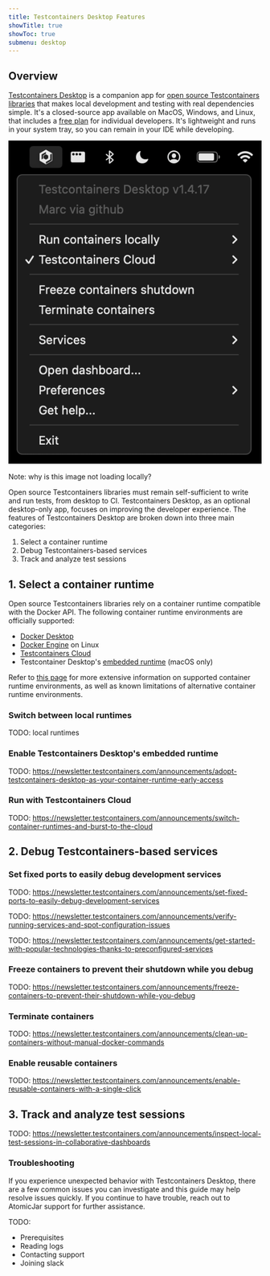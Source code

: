 ```yaml
---
title: Testcontainers Desktop Features
showTitle: true
showToc: true
submenu: desktop
---
```

## Overview
[Testcontainers Desktop](/desktop/) is a companion app for [open source Testcontainers libraries](/) that makes local development and testing with real dependencies simple. It's a closed-source app available on MacOS, Windows, and Linux, that includes a [free plan](/cloud/pricing/) for individual developers. It's lightweight and runs in your system tray, so you can remain in your IDE while developing.

![Testcontainers Desktop overview](./images/tcd_overview.png)

Note: why is this image not loading locally?

Open source Testcontainers libraries must remain self-sufficient to write and run tests, from desktop to CI. Testcontainers Desktop, as an optional desktop-only app, focuses on improving the developer experience. The features of Testcontainers Desktop are broken down into three main categories:

1. Select a container runtime
2. Debug Testcontainers-based services
3. Track and analyze test sessions

## 1. Select a container runtime
Open source Testcontainers libraries rely on a container runtime compatible with the Docker API. The following container runtime environments are officially supported:

* [Docker Desktop](https://www.docker.com/products/docker-desktop/)
* [Docker Engine](https://docs.docker.com/engine/install/) on Linux
* [Testcontainers Cloud](https://testcontainers.com/cloud/)
* Testcontainer Desktop's [embedded runtime](https://newsletter.testcontainers.com/announcements/adopt-testcontainers-desktop-as-your-container-runtime-early-access) (macOS only)

Refer to [this page](https://java.testcontainers.org/supported_docker_environment/) for more extensive information on supported container runtime environments, as well as known limitations of 
alternative container runtime environments.

### Switch between local runtimes

TODO: local runtimes

### Enable Testcontainers Desktop's embedded runtime

TODO: https://newsletter.testcontainers.com/announcements/adopt-testcontainers-desktop-as-your-container-runtime-early-access

### Run with Testcontainers Cloud

TODO: https://newsletter.testcontainers.com/announcements/switch-container-runtimes-and-burst-to-the-cloud

## 2. Debug Testcontainers-based services

### Set fixed ports to easily debug development services

TODO: https://newsletter.testcontainers.com/announcements/set-fixed-ports-to-easily-debug-development-services

TODO: https://newsletter.testcontainers.com/announcements/verify-running-services-and-spot-configuration-issues

TODO: https://newsletter.testcontainers.com/announcements/get-started-with-popular-technologies-thanks-to-preconfigured-services

### Freeze containers to prevent their shutdown while you debug

TODO: https://newsletter.testcontainers.com/announcements/freeze-containers-to-prevent-their-shutdown-while-you-debug

### Terminate containers

TODO: https://newsletter.testcontainers.com/announcements/clean-up-containers-without-manual-docker-commands

### Enable reusable containers

TODO: https://newsletter.testcontainers.com/announcements/enable-reusable-containers-with-a-single-click

## 3. Track and analyze test sessions

TODO: https://newsletter.testcontainers.com/announcements/inspect-local-test-sessions-in-collaborative-dashboards

### Troubleshooting

If you experience unexpected behavior with Testcontainers Desktop, there are a few common issues you can investigate and this guide may help resolve issues quickly. If you continue to have trouble, reach out to AtomicJar support for further assistance.

TODO:

* Prerequisites
* Reading logs
* Contacting support
* Joining slack